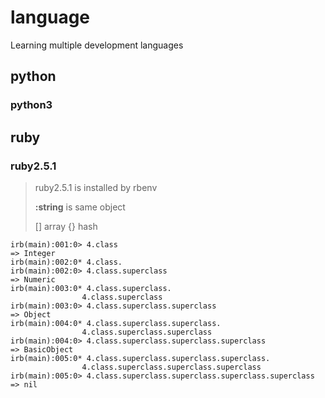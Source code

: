 # language
Learning multiple development languages

## python
### python3


## ruby
### ruby2.5.1

> ruby2.5.1 is installed by rbenv
> 
> **:string** is same object
>
> [] array  {} hash
>
> 

    irb(main):001:0> 4.class
    => Integer
    irb(main):002:0* 4.class.
    irb(main):002:0> 4.class.superclass
    => Numeric
    irb(main):003:0* 4.class.superclass.
                    4.class.superclass       
    irb(main):003:0> 4.class.superclass.superclass
    => Object
    irb(main):004:0* 4.class.superclass.superclass.
                    4.class.superclass.superclass       
    irb(main):004:0> 4.class.superclass.superclass.superclass
    => BasicObject
    irb(main):005:0* 4.class.superclass.superclass.superclass.
                    4.class.superclass.superclass.superclass       
    irb(main):005:0> 4.class.superclass.superclass.superclass.superclass
    => nil

